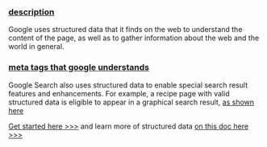 ### [description]()

Google uses structured data that it finds on the web to understand the content of the page, as well as to gather
information about the web and the world in general.

### [meta tags that google understands](https://support.google.com/webmasters/answer/79812?hl=en&ref_topic=4617741)

Google Search also uses structured data to enable special search result features and enhancements. For example, a recipe 
page with valid structured data is eligible to appear in a graphical search result, [as shown here](https://developers.google.com/search/docs/guides/intro-structured-data)

[Get started here >>>](https://github.com/mayeedwin/pwafire/blob/master/resources/data-structures/index.html) and learn more of
structured data [on this doc here >>>](https://developers.google.com/search/docs/guides/intro-structured-data)
